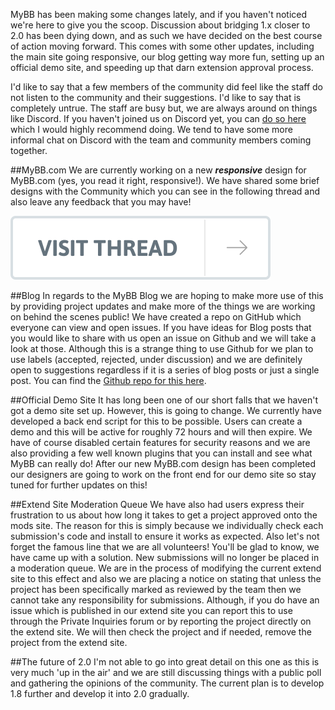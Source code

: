 MyBB has been making some changes lately, and if you haven't noticed we're here to give you the scoop. Discussion about bridging 1.x closer to 2.0 has been dying down, and as such we have decided on the best course of action moving forward. This comes with some other updates, including the main site going responsive, our blog getting way more fun, setting up an official demo site, and speeding up that darn extension approval process.

I'd like to say that a few members of the community did feel like the staff do not listen to the community and their suggestions. I'd like to say that is completely untrue. The staff are busy but, we are always around on things like Discord. If you haven't joined us on Discord yet, you can [do so here](https://discordapp.com/invite/rX8VpBr) which I would highly recommend doing. We tend to have some more informal chat on Discord with the team and community members coming together.


##MyBB.com
We are currently working on a new **_responsive_** design for MyBB.com (yes, you read it right, responsive!). We have shared some brief designs with the Community which you can see in the following thread and also leave any feedback that you may have!

[![New MyBB responsive design](../resources/visit-thread-white.svg)](https://community.mybb.com/thread-213603-post-1286609.html#pid1286609)


##Blog
In regards to the MyBB Blog we are hoping to make more use of this by providing project updates and make more of the things we are working on behind the scenes public! We have created a repo on GitHub which everyone can view and open issues. If you have ideas for Blog posts that you would like to share with us open an issue on Github and we will take a look at those. Although this is a strange thing to use Github for we plan to use labels (accepted, rejected, under discussion) and we are definitely open to suggestions regardless if it is a series of blog posts or just a single post. You can find the [Github repo for this here](https://github.com/mybb/blog.mybb.com-drafts).


##Official Demo Site
It has long been one of our short falls that we haven't got a demo site set up. However, this is going to change. We currently have developed a back end script for this to be possible. Users can create a demo and this will be active for roughly 72 hours and will then expire. We have of course disabled certain features for security reasons and we are also providing a few well known plugins that you can install and see what MyBB can really do! After our new MyBB.com design has been completed our designers are going to work on the front end for our demo site so stay tuned for further updates on this!


##Extend Site Moderation Queue
We have also had users express their frustration to us about how long it takes to get a project approved onto the mods site. The reason for this is simply because we individually check each submission's code and install to ensure it works as expected. Also let's not forget the famous line that we are all volunteers! You'll be glad to know, we have came up with a solution. New submissions will no longer be placed in a moderation queue. We are in the process of modifying the current extend site to this effect and also we are placing a notice on stating that unless the project has been specifically marked as reviewed by the team then we cannot take any responsibility for submissions. Although, if you do have an issue which is published in our extend site you can report this to use through the Private Inquiries forum or by reporting the project directly on the extend site. We will then check the project and if needed, remove the project from the extend site.


##The future of 2.0
I'm not able to go into great detail on this one as this is very much 'up in the air' and we are still discussing things with a public poll and gathering the opinions of the community. The current plan is to develop 1.8 further and develop it into 2.0 gradually. 
